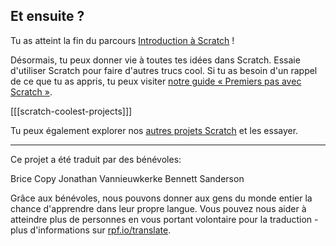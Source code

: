 ## Et ensuite ?

Tu as atteint la fin du parcours [Introduction à Scratch](https://projects.raspberrypi.org/fr-FR/pathways/scratch-intro) !

Désormais, tu peux donner vie à toutes tes idées dans Scratch. Essaie d'utiliser Scratch pour faire d'autres trucs cool. Si tu as besoin d'un rappel de ce que tu as appris, tu peux visiter [notre guide « Premiers pas avec Scratch »](https://projects.raspberrypi.org/fr-FR/projects/getting-started-scratch).

[[[scratch-coolest-projects]]]

Tu peux également explorer nos [autres projets Scratch](https://projects.raspberrypi.org/fr-FR/projects?software%5B%5D=scratch&curriculum%5B%5D=%201) et les essayer.
***
Ce projet a été traduit par des bénévoles:

Brice Copy
Jonathan Vannieuwkerke
Bennett Sanderson

Grâce aux bénévoles, nous pouvons donner aux gens du monde entier la chance d'apprendre dans leur propre langue. Vous pouvez nous aider à atteindre plus de personnes en vous portant volontaire pour la traduction - plus d'informations sur [rpf.io/translate](https://rpf.io/translate).

